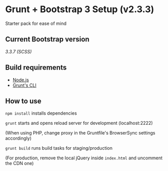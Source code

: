 # Grunt + Bootstrap 3 Setup (v2.3.3) #

Starter pack for ease of mind

## Current Bootstrap version ##

*3.3.7 (SCSS)*

## Build requirements ##

- [Node.js](https://nodejs.org/en/download/)
- [Grunt's CLI](https://gruntjs.com/getting-started/)

## How to use ##

`npm install`
installs dependencies

`grunt`
starts and opens reload server for development (localhost:2222)

(When using PHP, change proxy in the Gruntfile's BrowserSync settings accordingly)

`grunt build`
runs build tasks for staging/production

(For production, remove the local jQuery inside `index.html` and uncomment the CDN one)
